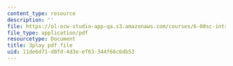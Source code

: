 ```yaml
---
content_type: resource
description: ''
file: https://ol-ocw-studio-app-qa.s3.amazonaws.com/courses/6-00sc-introduction-to-computer-science-and-programming-spring-2011/11de6d71d0fd4d3eef63344f66c6db53_ZFc_utdoexI.pdf
file_type: application/pdf
resourcetype: Document
title: 3play pdf file
uid: 11de6d71-d0fd-4d3e-ef63-344f66c6db53
---
```

